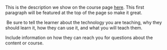 This is the description we show on the course page [here](https://lab.github.com/agme70160213/whatsapp-open-your-whasapp-fomr-contacts). This first paragraph will be featured at the top of the page so make it great.
​

​
Be sure to tell the learner about the technology you are teaching, why they should learn it, how they can use it, and what you will teach them.
​


Include information on how they can reach you for questions about the content or course. 